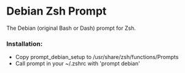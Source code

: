 # Debian Zsh Prompt

The Debian (original Bash or Dash) prompt for Zsh.

### Installation:
- Copy prompt_debian_setup to /usr/share/zsh/functions/Prompts
- Call prompt in your ~/.zshrc with 'prompt debian'
